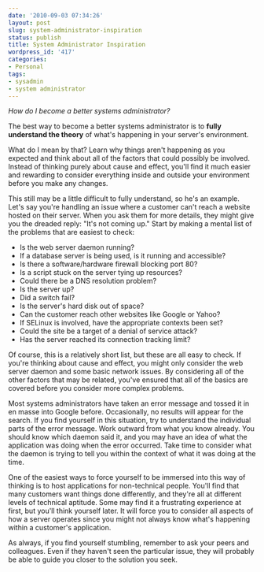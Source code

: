 ```yaml
---
date: '2010-09-03 07:34:26'
layout: post
slug: system-administrator-inspiration
status: publish
title: System Administrator Inspiration
wordpress_id: '417'
categories:
- Personal
tags:
- sysadmin
- system administrator
---
```


_How do I become a better systems administrator?_

The best way to become a better systems administrator is to **fully understand the theory** of what's happening in your server's environment.

What do I mean by that?  Learn why things aren't happening as you expected and think about all of the factors that could possibly be involved.  Instead of thinking purely about cause and effect, you'll find it much easier and rewarding to consider everything inside and outside your environment before you make any changes.

This still may be a little difficult to fully understand, so he's an example.  Let's say you're handling an issue where a customer can't reach a website hosted on their server.  When you ask them for more details, they might give you the dreaded reply: "It's not coming up."  Start by making a mental list of the problems that are easiest to check:

  * Is the web server daemon running?
  * If a database server is being used, is it running and accessible?
  * Is there a software/hardware firewall blocking port 80?
  * Is a script stuck on the server tying up resources?
  * Could there be a DNS resolution problem?
  * Is the server up?
  * Did a switch fail?
  * Is the server's hard disk out of space?
  * Can the customer reach other websites like Google or Yahoo?
  * If SELinux is involved, have the appropriate contexts been set?
  * Could the site be a target of a denial of service attack?
  * Has the server reached its connection tracking limit?

Of course, this is a relatively short list, but these are all easy to check.  If you're thinking about cause and effect, you might only consider the web server daemon and some basic network issues.  By considering all of the other factors that may be related, you've ensured that all of the basics are covered before you consider more complex problems.

Most systems administrators have taken an error message and tossed it in en masse into Google before.  Occasionally, no results will appear for the search.  If you find yourself in this situation, try to understand the individual parts of the error message.  Work outward from what you know already.  You should know which daemon said it, and you may have an idea of what the application was doing when the error occurred.  Take time to consider what the daemon is trying to tell you within the context of what it was doing at the time.

One of the easiest ways to force yourself to be immersed into this way of thinking is to host applications for non-technical people.  You'll find that many customers want things done differently, and they're all at different levels of technical aptitude.  Some may find it a frustrating experience at first, but you'll think yourself later.  It will force you to consider all aspects of how a server operates since you might not always know what's happening within a customer's application.

As always, if you find yourself stumbling, remember to ask your peers and colleagues.  Even if they haven't seen the particular issue, they will probably be able to guide you closer to the solution you seek.
